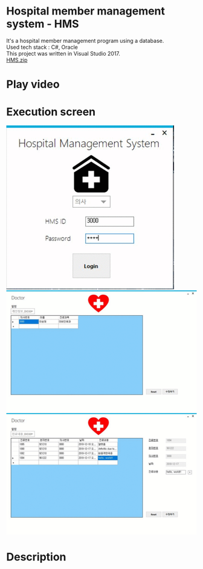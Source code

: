 # Hospital member management system - HMS
It's a hospital member management program using a database. <br>
Used tech stack : C#, Oracle <br>
This project was written in Visual Studio 2017. <br>
[HMS.zip](HMS.zip) <br>

# Play video


# Execution screen
![alt-tag](images/doctor_gif1.gif)
![alt-tag](images/doctor_gif2.gif)
![alt-tag](images/doctor_gif3.gif)

# Description
